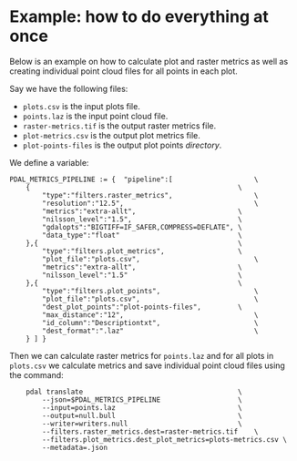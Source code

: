 # Example: how to do everything at once


Below is an example on how to calculate plot and raster metrics as well as creating individual point cloud files for all points in each plot. 

Say we have the following files:

- `plots.csv` is the input plots file.
- `points.laz` is the input point cloud file.
- `raster-metrics.tif` is the output raster metrics file.
- `plot-metrics.csv` is the output plot metrics file.
- `plot-points-files` is the output plot points *directory*.

We define a variable:

	PDAL_METRICS_PIPELINE := {	"pipeline":[					\
		{													\
			"type":"filters.raster_metrics",					\
			"resolution":"12.5",								\
			"metrics":"extra-allt",							\
			"nilsson_level":"1.5", 							\
			"gdalopts":"BIGTIFF=IF_SAFER,COMPRESS=DEFLATE",	\
			"data_type":"float"								\
		},{													\
			"type":"filters.plot_metrics",					\
			"plot_file":"plots.csv",							\
			"metrics":"extra-allt",							\
			"nilsson_level":"1.5" 							\
		},{													\
			"type":"filters.plot_points",						\
			"plot_file":"plots.csv",							\
			"dest_plot_points":"plot-points-files",			\
			"max_distance":"12",								\
			"id_column":"Descriptiontxt",						\
			"dest_format":".laz"								\
		} ] }

Then we can calculate raster metrics for `points.laz` and for all plots in `plots.csv` we calculate metrics and save individual point cloud files using the command:

		pdal translate 										\
			--json=$PDAL_METRICS_PIPELINE 					\
			--input=points.laz 								\
			--output=null.bull 								\
			--writer=writers.null 							\
			--filters.raster_metrics.dest=raster-metrics.tif 	\
			--filters.plot_metrics.dest_plot_metrics=plots-metrics.csv \
			--metadata=.json
